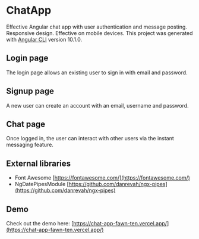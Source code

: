 # ChatApp

Effective Angular chat app with user authentication and message posting. 
Responsive design. Effective on mobile devices.
This project was generated with [Angular CLI](https://github.com/angular/angular-cli) version 10.1.0.

## Login page

The login page allows an existing user to sign in with email and password.

## Signup page

A new user can create an account with an email, username and password.

## Chat page

Once logged in, the user can interact with other users via the instant messaging feature.

## External libraries

* Font Awesome [https://fontawesome.com/](https://fontawesome.com/)
* NgDatePipesModule [https://github.com/danrevah/ngx-pipes](https://github.com/danrevah/ngx-pipes)

## Demo

Check out the demo here: [https://chat-app-fawn-ten.vercel.app/](https://chat-app-fawn-ten.vercel.app/)




